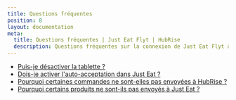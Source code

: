 ```yaml
---
title: Questions fréquentes
position: 8
layout: documentation
meta:
  title: Questions fréquentes | Just Eat Flyt | HubRise
  description: Questions fréquentes sur la connexion de Just Eat Flyt à HubRise afin que votre logiciel de caisse fonctionne avec d'autres applications comme un tout cohérent.
---
```


- [Puis-je désactiver la tablette&nbsp;?](/apps/just-eat-flyt/faqs/desactiver-tablette/)
- [Dois-je activer l'auto-acceptation dans Just Eat&nbsp;?](/apps/just-eat-flyt/faqs/auto-acceptation/)
- [Pourquoi certaines commandes ne sont-elles pas envoyées à HubRise&nbsp;?](/apps/just-eat-flyt/faqs/commandes-non-envoyees/)
- [Pourquoi certains produits ne sont-ils pas envoyés à Just Eat&nbsp;?](/apps/just-eat-flyt/faqs/produits-non-envoyes/)
